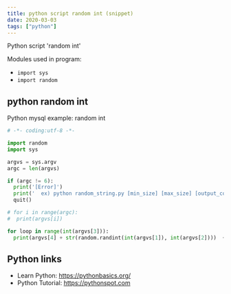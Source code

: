 ```yaml
---
title: python script random int (snippet)
date: 2020-03-03
tags: ["python"]
---
```

Python script 'random int'


Modules used in program: 
* `import sys`
* `import random`

## python random int

Python mysql example: random int

```python
# -*- coding:utf-8 -*-

import random
import sys

argvs = sys.argv
argc = len(argvs)

if (argc != 6):
  print('[Error]')
  print('  ex) python random_string.py [min_size] [max_size] [output_count] [prefix] [suffix]')
  quit()

# for i in range(argc):
#  print(argvs[i])

for loop in range(int(argvs[3])):
  print(argvs[4] + str(random.randint(int(argvs[1]), int(argvs[2])))  + argvs[5])


```

## Python links

- Learn Python: https://pythonbasics.org/
- Python Tutorial: https://pythonspot.com
